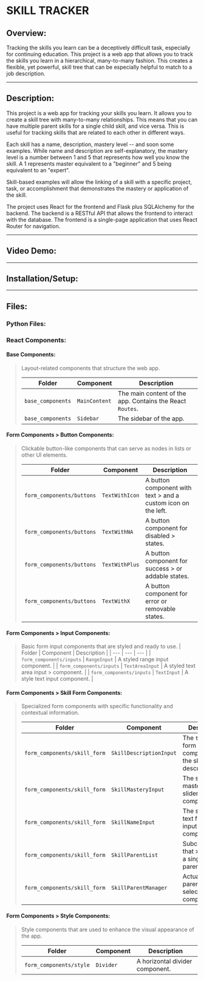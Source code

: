 # SKILL TRACKER

## Overview:

Tracking the skills you learn can be a deceptively difficult task, especially for continuing education. This project is a web app that allows you to track the skills you learn in a hierarchical, many-to-many fashion. This creates a flexible, yet powerful, skill tree that can be especially helpful to match to a job description.  

---

## Description:

This project is a web app for tracking your skills you learn. It allows you to create a skill tree with many-to-many relationships. This means that you can have multiple parent skills for a single child skill, and vice versa. This is useful for tracking skills that are related to each other in different ways.

Each skill has a name, description, mastery level -- and soon some examples. While name and description are self-explanatory, the mastery level is a number between 1 and 5 that represents how well you know the skill. A 1 represents master equivalent to a "beginner" and 5 being equivalent to an "expert".

Skill-based examples will allow the linking of a skill with a specific project, task, or accomplishment that demonstrates the mastery or application of the skill.

The project uses React for the frontend and Flask plus SQLAlchemy for the backend. The backend is a RESTful API that allows the frontend to interact with the database. The frontend is a single-page application that uses React Router for navigation.

---

## Video Demo:

---

## Installation/Setup:

---

## Files:
### Python Files:

### React Components:

#### Base Components:
> Layout-related components that structure the web app.
>
> | Folder | Component | Description |
> | --- | --- | --- |
> | `base_components` | `MainContent` | The main content of the app. Contains the React `Routes`. |
> | `base_components` | `Sidebar` | The sidebar of the app. |

#### Form Components > Button Components:

> Clickable button-like components that can serve as nodes in lists or other UI elements.
>
> | Folder | Component | Description |
> | --- | --- | --- |
> | `form_components/buttons` | `TextWithIcon` | A button component with text > and a custom icon on the left. |
> | `form_components/buttons` | `TextWithNA` | A button component for disabled > states. |
> | `form_components/buttons` | `TextWithPlus` | A button component for success > or addable states. |
> | `form_components/buttons` | `TextWithX` | A button component for error or removable states. |

#### Form Components > Input Components:

> Basic form input components that are styled and ready to use.
> | Folder | Component | Description |
> | --- | --- | --- |
> | `form_components/inputs` | `RangeInput` | A styled range input component. |
> | `form_components/inputs` | `TextAreaInput` | A styled text area input > component. |
> | `form_components/inputs` | `TextInput` | A style text input component. |

#### Form Components > Skill Form Components:

> Specialized form components with specific functionality and contextual information.
>
> | Folder | Component | Description |
> | --- | --- | --- |
> | `form_components/skill_form` | `SkillDescriptionInput` | The `textarea` > form component for the skill description |
> | `form_components/skill_form` | `SkillMasteryInput` | The skill mastery > slider form component. |
> | `form_components/skill_form` | `SkillNameInput` | The skill name text field > input form component. |
> | `form_components/skill_form` | `SkillParentList` | Subcomponent that > displays a single list of parent skills. |
> | `form_components/skill_form` | `SkillParentManager` | Actual/available parent selection form component. |

#### Form Components > Style Components:

> Style components that are used to enhance the visual appearance of the app.
>
> | Folder | Component | Description |
> | --- | --- | --- |
> | `form_components/style` | `Divider` | A horizontal divider component. |

